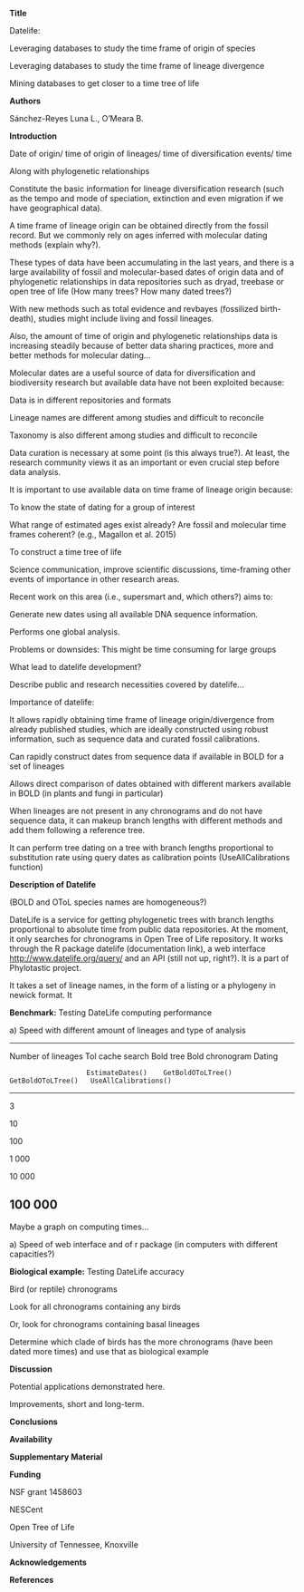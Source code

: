 **Title**

Datelife:

Leveraging databases to study the time frame of origin of species

Leveraging databases to study the time frame of lineage divergence

Mining databases to get closer to a time tree of life

**Authors**

Sánchez-Reyes Luna L., O’Meara B.

**Introduction**

Date of origin/ time of origin of lineages/ time of diversification
events/ time

Along with phylogenetic relationships

Constitute the basic information for lineage diversification research
(such as the tempo and mode of speciation, extinction and even migration
if we have geographical data).

A time frame of lineage origin can be obtained directly from the fossil
record. But we commonly rely on ages inferred with molecular dating
methods (explain why?).

These types of data have been accumulating in the last years, and there
is a large availability of fossil and molecular-based dates of origin
data and of phylogenetic relationships in data repositories such as
dryad, treebase or open tree of life (How many trees? How many dated
trees?)

With new methods such as total evidence and revbayes (fossilized
birth-death), studies might include living and fossil lineages.

Also, the amount of time of origin and phylogenetic relationships data
is increasing steadily because of better data sharing practices, more
and better methods for molecular dating…

Molecular dates are a useful source of data for diversification and
biodiversity research but available data have not been exploited
because:

Data is in different repositories and formats

Lineage names are different among studies and difficult to reconcile

Taxonomy is also different among studies and difficult to reconcile

Data curation is necessary at some point (is this always true?). At
least, the research community views it as an important or even crucial
step before data analysis.

It is important to use available data on time frame of lineage origin
because:

To know the state of dating for a group of interest

What range of estimated ages exist already? Are fossil and molecular
time frames coherent? (e.g., Magallon et al. 2015)

To construct a time tree of life

Science communication, improve scientific discussions, time-framing
other events of importance in other research areas.

Recent work on this area (i.e., supersmart and, which others?) aims to:

Generate new dates using all available DNA sequence information.

Performs one global analysis.

Problems or downsides: This might be time consuming for large groups

What lead to datelife development?

Describe public and research necessities covered by datelife…

Importance of datelife:

It allows rapidly obtaining time frame of lineage origin/divergence from
already published studies, which are ideally constructed using robust
information, such as sequence data and curated fossil calibrations.

Can rapidly construct dates from sequence data if available in BOLD for
a set of lineages

Allows direct comparison of dates obtained with different markers
available in BOLD (in plants and fungi in particular)

When lineages are not present in any chronograms and do not have
sequence data, it can makeup branch lengths with different methods and
add them following a reference tree.

It can perform tree dating on a tree with branch lengths proportional to
substitution rate using query dates as calibration points
(UseAllCalibrations function)

**Description of Datelife**

(BOLD and OToL species names are homogeneous?)

DateLife is a service for getting phylogenetic trees with branch lengths
proportional to absolute time from public data repositories. At the
moment, it only searches for chronograms in Open Tree of Life
repository. It works through the R package datelife (documentation
link), a web interface <http://www.datelife.org/query/> and an API
(still not up, right?). It is a part of Phylotastic project.

It takes a set of lineage names, in the form of a listing or a phylogeny
in newick format. It

**Benchmark:** Testing DateLife computing performance

a)  Speed with different amount of lineages and type of analysis

  ------------------------------------------------------------------------------------------------------
  Number of lineages   Tol cache search   Bold tree           Bold chronogram     Dating
                                                                                  
                       EstimateDates()    GetBoldOToLTree()   GetBoldOToLTree()   UseAllCalibrations()
  -------------------- ------------------ ------------------- ------------------- ----------------------
  3                                                                               

  10                                                                              

  100                                                                             

  1 000                                                                           

  10 000                                                                          

  100 000                                                                         
  ------------------------------------------------------------------------------------------------------

Maybe a graph on computing times…

a)  Speed of web interface and of r package (in computers with different
    capacities?)

**Biological example:** Testing DateLife accuracy

Bird (or reptile) chronograms

Look for all chronograms containing any birds

Or, look for chronograms containing basal lineages

Determine which clade of birds has the more chronograms (have been dated
more times) and use that as biological example

**Discussion**

Potential applications demonstrated here.

Improvements, short and long-term.

**Conclusions**

**Availability**

**Supplementary Material**

**Funding**

NSF grant 1458603

NESCent

Open Tree of Life

University of Tennessee, Knoxville

**Acknowledgements**

**References**
